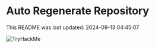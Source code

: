 # Auto Regenerate Repository

This README was last updated: 2024-09-13 04:45:07

 ![TryHackMe](https://tryhackme.com/badge/533634)